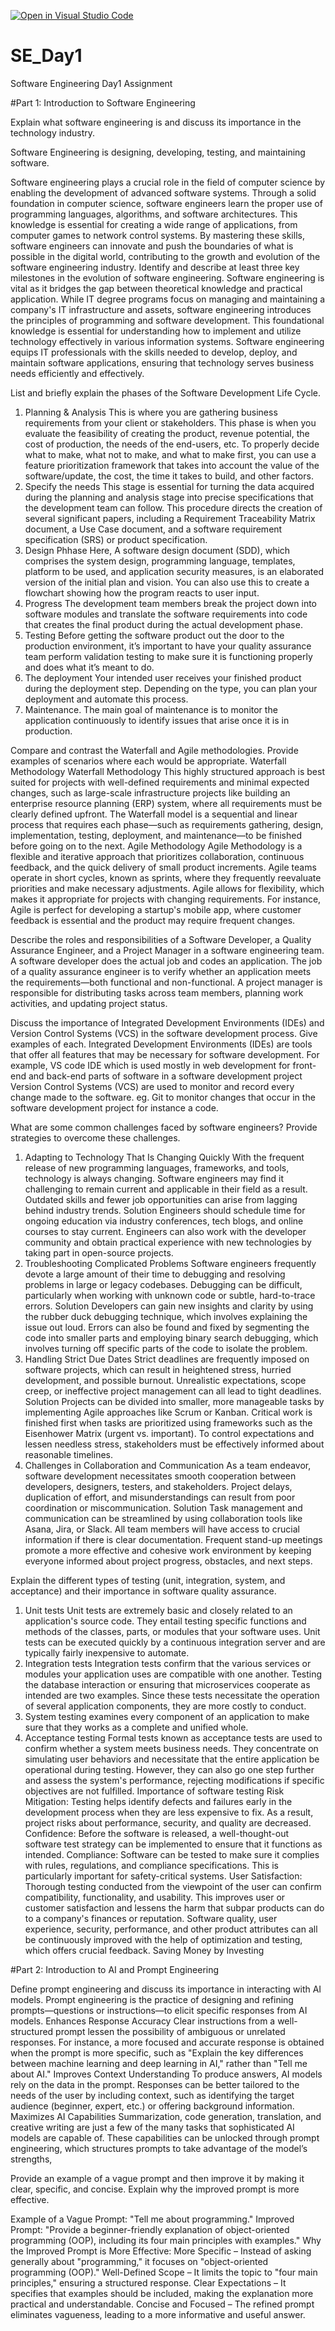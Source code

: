 [![Open in Visual Studio Code](https://classroom.github.com/assets/open-in-vscode-2e0aaae1b6195c2367325f4f02e2d04e9abb55f0b24a779b69b11b9e10269abc.svg)](https://classroom.github.com/online_ide?assignment_repo_id=18389184&assignment_repo_type=AssignmentRepo)
# SE_Day1
Software Engineering Day1 Assignment

#Part 1: Introduction to Software Engineering

Explain what software engineering is and discuss its importance in the technology industry.

Software Engineering is designing, developing, testing, and maintaining software.

Software engineering plays a crucial role in the field of computer science by enabling the development of advanced software systems. Through a solid foundation in computer science, software engineers learn the proper use of programming languages, algorithms, and software architectures.‍ This knowledge is essential for creating a wide range of applications, from computer games to network control systems. By mastering these skills, software engineers can innovate and push the boundaries of what is possible in the digital world, contributing to the growth and evolution of the software engineering industry.‍
Identify and describe at least three key milestones in the evolution of software engineering.
Software engineering is vital as it bridges the gap between theoretical knowledge and practical application. While IT degree programs focus on managing and maintaining a company's IT infrastructure and assets, software engineering introduces the principles of programming and software development.‍ This foundational knowledge is essential for understanding how to implement and utilize technology effectively in various information systems. Software engineering equips IT professionals with the skills needed to develop, deploy, and maintain software applications, ensuring that technology serves business needs efficiently and effectively.


List and briefly explain the phases of the Software Development Life Cycle.
1. Planning & Analysis
This is where you are gathering business requirements from your client or stakeholders. This phase is when you evaluate the feasibility of creating the product, revenue potential, the cost of production, the needs of the end-users, etc. To properly decide what to make, what not to make, and what to make first, you can use a feature prioritization framework that takes into account the value of the software/update, the cost, the time it takes to build, and other factors.
2. Specify the needs
This stage is essential for turning the data acquired during the planning and analysis stage into precise specifications that the development team can follow. This procedure directs the creation of several significant papers, including a Requirement Traceability Matrix document, a Use Case document, and a software requirement specification (SRS) or product specification.
3. Design Phhase
Here, A software design document (SDD), which comprises the system design, programming language, templates, platform to be used, and application security measures, is an elaborated version of the initial plan and vision. You can also use this to create a flowchart showing how the program reacts to user input.
4. Progress
The development team members break the project down into software modules and translate the software requirements into code that creates the final product during the actual development phase.
5. Testing
Before getting the software product out the door to the production environment, it’s important to have your quality assurance team perform validation testing to make sure it is functioning properly and does what it’s meant to do.
6. The deployment
Your intended user receives your finished product during the deployment step. Depending on the type, you can plan your deployment and automate this process.
7. Maintenance. The main goal of maintenance is to monitor the application continuously to identify issues that arise once it is in production.


Compare and contrast the Waterfall and Agile methodologies. Provide examples of scenarios where each would be appropriate.
Waterfall Methodology
Waterfall Methodology This highly structured approach is best suited for projects with well-defined requirements and minimal expected changes, such as large-scale infrastructure projects like building an enterprise resource planning (ERP) system, where all requirements must be clearly defined upfront. The Waterfall model is a sequential and linear process that requires each phase—such as requirements gathering, design, implementation, testing, deployment, and maintenance—to be finished before going on to the next.
Agile Methodology 
Agile Methodology is a flexible and iterative approach that prioritizes collaboration, continuous feedback, and the quick delivery of small product increments. Agile teams operate in short cycles, known as sprints, where they frequently reevaluate priorities and make necessary adjustments. Agile allows for flexibility, which makes it appropriate for projects with changing requirements. For instance, Agile is perfect for developing a startup's mobile app, where customer feedback is essential and the product may require frequent changes.


Describe the roles and responsibilities of a Software Developer, a Quality Assurance Engineer, and a Project Manager in a software engineering team.
A software developer does the actual job and codes an application. 
The job of a quality assurance engineer is to verify whether an application meets the requirements—both functional and non-functional.
A project manager is responsible for distributing tasks across team members, planning work activities, and updating project status.

Discuss the importance of Integrated Development Environments (IDEs) and Version Control Systems (VCS) in the software development process. Give examples of each.
Integrated Development Environments (IDEs) are tools that offer all features that may be necessary for software development. For example, VS code IDE which is used mostly in web development for front-end and back-end parts of software in a software development project
Version Control Systems (VCS) are used to monitor and record every change made to the software. eg. Git to monitor changes that occur in the software development project for instance a code.

What are some common challenges faced by software engineers? Provide strategies to overcome these challenges.
1. Adapting to Technology That Is Changing Quickly
With the frequent release of new programming languages, frameworks, and tools, technology is always changing. Software engineers may find it challenging to remain current and applicable in their field as a result. Outdated skills and fewer job opportunities can arise from lagging behind industry trends.
Solution
Engineers should schedule time for ongoing education via industry conferences, tech blogs, and online courses to stay current. Engineers can also work with the developer community and obtain practical experience with new technologies by taking part in open-source projects.
2. Troubleshooting Complicated Problems
Software engineers frequently devote a large amount of their time to debugging and resolving problems in large or legacy codebases. Debugging can be difficult, particularly when working with unknown code or subtle, hard-to-trace errors.
Solution
Developers can gain new insights and clarity by using the rubber duck debugging technique, which involves explaining the issue out loud. Errors can also be found and fixed by segmenting the code into smaller parts and employing binary search debugging, which involves turning off specific parts of the code to isolate the problem.
3. Handling Strict Due Dates
Strict deadlines are frequently imposed on software projects, which can result in heightened stress, hurried development, and possible burnout. Unrealistic expectations, scope creep, or ineffective project management can all lead to tight deadlines.
Solution
Projects can be divided into smaller, more manageable tasks by implementing Agile approaches like Scrum or Kanban. Critical work is finished first when tasks are prioritized using frameworks such as the Eisenhower Matrix (urgent vs. important). To control expectations and lessen needless stress, stakeholders must be effectively informed about reasonable timelines.
4. Challenges in Collaboration and Communication
As a team endeavor, software development necessitates smooth cooperation between developers, designers, testers, and stakeholders. Project delays, duplication of effort, and misunderstandings can result from poor coordination or miscommunication.
Solution
Task management and communication can be streamlined by using collaboration tools like Asana, Jira, or Slack. All team members will have access to crucial information if there is clear documentation. Frequent stand-up meetings promote a more effective and cohesive work environment by keeping everyone informed about project progress, obstacles, and next steps.



Explain the different types of testing (unit, integration, system, and acceptance) and their importance in software quality assurance.
1. Unit tests
Unit tests are extremely basic and closely related to an application's source code. They entail testing specific functions and methods of the classes, parts, or modules that your software uses. Unit tests can be executed quickly by a continuous integration server and are typically fairly inexpensive to automate.
2. Integration tests
Integration tests confirm that the various services or modules your application uses are compatible with one another. Testing the database interaction or ensuring that microservices cooperate as intended are two examples. Since these tests necessitate the operation of several application components, they are more costly to conduct.
3. System testing examines every component of an application to make sure that they works as a complete and unified whole.
4. Acceptance testing
Formal tests known as acceptance tests are used to confirm whether a system meets business needs. They concentrate on simulating user behaviors and necessitate that the entire application be operational during testing. However, they can also go one step further and assess the system's performance, rejecting modifications if specific objectives are not fulfilled.
Importance of software testing
Risk Mitigation: Testing helps identify defects and failures early in the development process when they are less expensive to fix. As a result, project risks about performance, security, and quality are decreased.
Confidence: Before the software is released, a well-thought-out software test strategy can be implemented to ensure that it functions as intended.
Compliance: Software can be tested to make sure it complies with rules, regulations, and compliance specifications. This is particularly important for safety-critical systems.
User Satisfaction: Thorough testing conducted from the viewpoint of the user can confirm compatibility, functionality, and usability. This improves user or customer satisfaction and lessens the harm that subpar products can do to a company's finances or reputation.
Software quality, user experience, security, performance, and other product attributes can all be continuously improved with the help of optimization and testing, which offers crucial feedback.
Saving Money by Investing


#Part 2: Introduction to AI and Prompt Engineering


Define prompt engineering and discuss its importance in interacting with AI models.
Prompt engineering is the practice of designing and refining prompts—questions or instructions—to elicit specific responses from AI models.
Enhances Response Accuracy
Clear instructions from a well-structured prompt lessen the possibility of ambiguous or unrelated responses. For instance, a more focused and accurate response is obtained when the prompt is more specific, such as "Explain the key differences between machine learning and deep learning in AI," rather than "Tell me about AI."
Improves Context Understanding
To produce answers, AI models rely on the data in the prompt. Responses can be better tailored to the needs of the user by including context, such as identifying the target audience (beginner, expert, etc.) or offering background information.
Maximizes AI Capabilities
Summarization, code generation, translation, and creative writing are just a few of the many tasks that sophisticated AI models are capable of. These capabilities can be unlocked through prompt engineering, which structures prompts to take advantage of the model’s strengths, 

Provide an example of a vague prompt and then improve it by making it clear, specific, and concise. Explain why the improved prompt is more effective.

Example of a Vague Prompt:
"Tell me about programming." Improved Prompt: "Provide a beginner-friendly explanation of object-oriented programming (OOP), including its four main principles with examples."
Why the Improved Prompt is More Effective:
More Specific – Instead of asking generally about "programming," it focuses on "object-oriented programming (OOP)."
Well-Defined Scope – It limits the topic to "four main principles," ensuring a structured response.
Clear Expectations – It specifies that examples should be included, making the explanation more practical and understandable.
Concise and Focused – The refined prompt eliminates vagueness, leading to a more informative and useful answer.
